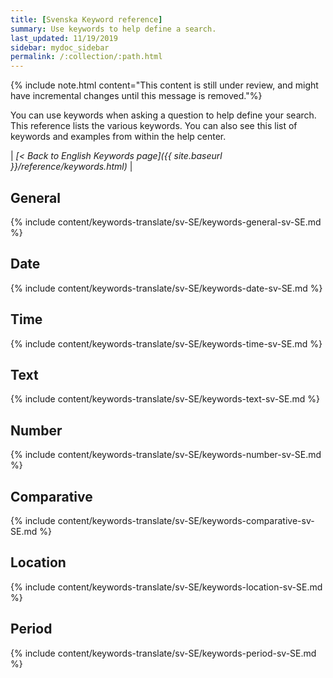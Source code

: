 ```yaml
---
title: [Svenska Keyword reference]
summary: Use keywords to help define a search.
last_updated: 11/19/2019
sidebar: mydoc_sidebar
permalink: /:collection/:path.html
---
```

{% include note.html content="This content is still under review, and might have incremental changes until this message is removed."%}

You can use keywords when asking a question to help define your search. This
reference lists the various keywords. You can also see this list of keywords and
examples from within the help center.

| _[< Back to English Keywords page]({{ site.baseurl }}/reference/keywords.html)_ |

## General

{% include content/keywords-translate/sv-SE/keywords-general-sv-SE.md %}

## Date

{% include content/keywords-translate/sv-SE/keywords-date-sv-SE.md %}

## Time

{% include content/keywords-translate/sv-SE/keywords-time-sv-SE.md %}

## Text

{% include content/keywords-translate/sv-SE/keywords-text-sv-SE.md %}

## Number

{% include content/keywords-translate/sv-SE/keywords-number-sv-SE.md %}

## Comparative

{% include content/keywords-translate/sv-SE/keywords-comparative-sv-SE.md %}

## Location

{% include content/keywords-translate/sv-SE/keywords-location-sv-SE.md %}

## Period

{% include content/keywords-translate/sv-SE/keywords-period-sv-SE.md %}

<!-- ## Help

{% include content/keywords-translate/sv-SE/keywords-help-sv-SE.md %} -->
